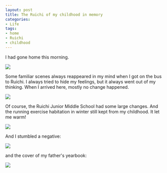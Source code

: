 ```yaml
---
layout: post
title: The Ruichi of my childhood in memory
categories:
- Life
tags:
- home
- Ruichi
- childhood
---
```


I had gone home this morning. 

![](http://i1154.photobucket.com/albums/p531/luolinjia/blog%20images/1_zpsde1a96c0.jpg)  

Some familiar scenes always reappeared in my mind when I got on the bus to Ruichi. I always tried to hide my feelings, but it always went out of my thinking. When I arrived here, mostly no change happened.  

![](http://i1154.photobucket.com/albums/p531/luolinjia/blog%20images/2_zps81827ccd.jpg)  

Of course, the Ruichi Junior Middle School had some large changes. And the running exercise habitation in winter still kept from my childhood. It let me warm!  

![](http://i1154.photobucket.com/albums/p531/luolinjia/blog%20images/5_zps01df8af9.jpg)  

And I stumbled a negative:  

![](http://i1154.photobucket.com/albums/p531/luolinjia/blog%20images/6_zps4c5fbbdb.jpg)  

and the cover of my father's yearbook:  

![](http://i1154.photobucket.com/albums/p531/luolinjia/blog%20images/4_zpsd2f3651c.jpg)
